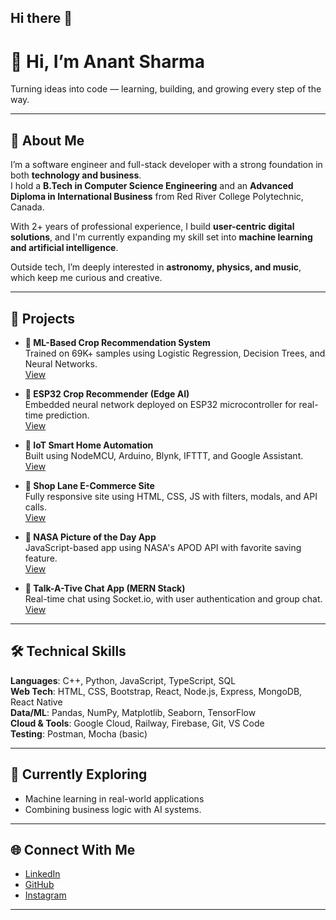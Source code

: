 ## Hi there 👋
# 👋 Hi, I’m Anant Sharma

Turning ideas into code — learning, building, and growing every step of the way.

---

## 🧠 About Me

I’m a software engineer and full-stack developer with a strong foundation in both **technology and business**.  
I hold a **B.Tech in Computer Science Engineering** and an **Advanced Diploma in International Business** from Red River College Polytechnic, Canada.

With 2+ years of professional experience, I build **user-centric digital solutions**, and I'm currently expanding my skill set into **machine learning and artificial intelligence**.

Outside tech, I’m deeply interested in **astronomy, physics, and music**, which keep me curious and creative.

---

## 🚀 Projects

- **🧠 ML-Based Crop Recommendation System**  
  Trained on 69K+ samples using Logistic Regression, Decision Trees, and Neural Networks.  
  [View](https://github.com/anant13sharma/A-Machine-Learning-Based-Crop-Recommendation-System)

- **🌾 ESP32 Crop Recommender (Edge AI)**  
  Embedded neural network deployed on ESP32 microcontroller for real-time prediction.  
  [View](https://github.com/anant13sharma/Crop-Recommendation-Model-ESP32)

- **🏡 IoT Smart Home Automation**  
  Built using NodeMCU, Arduino, Blynk, IFTTT, and Google Assistant.  
  [View](https://github.com/anant13sharma/Smart-Houses-IoT-Based-Home-Automation-System)

- **🛒 Shop Lane E-Commerce Site**  
  Fully responsive site using HTML, CSS, JS with filters, modals, and API calls.  
  [View](https://github.com/anant13sharma/shop-lane)

- **📸 NASA Picture of the Day App**  
  JavaScript-based app using NASA's APOD API with favorite saving feature.  
  [View](https://github.com/anant13sharma/NASA-Astronomy-Picture-of-the-Day---JavaScript-App)

- **💬 Talk-A-Tive Chat App (MERN Stack)**  
  Real-time chat using Socket.io, with user authentication and group chat.  
  [View](https://github.com/anant13sharma/Talk-A-Tive-Chat-App-MERN-)

---

## 🛠️ Technical Skills

**Languages**: C++, Python, JavaScript, TypeScript, SQL  
**Web Tech**: HTML, CSS, Bootstrap, React, Node.js, Express, MongoDB, React Native  
**Data/ML**: Pandas, NumPy, Matplotlib, Seaborn, TensorFlow  
**Cloud & Tools**: Google Cloud, Railway, Firebase, Git, VS Code  
**Testing**: Postman, Mocha (basic)

---

## 🎯 Currently Exploring

- Machine learning in real-world applications  
- Combining business logic with AI systems.

---

## 🌐 Connect With Me

- [LinkedIn](https://www.linkedin.com/in/anant13sharma/)  
- [GitHub](https://github.com/anant13sharma)  
- [Instagram](https://www.instagram.com/therealanantsharma/)

---

<!--
**anant13sharma/anant13sharma** is a ✨ _special_ ✨ repository because its `README.md` (this file) appears on your GitHub profile.

Here are some ideas to get you started:

- 🔭 I’m currently working on ...
- 🌱 I’m currently learning ...
- 👯 I’m looking to collaborate on ...
- 🤔 I’m looking for help with ...
- 💬 Ask me about ...
- 📫 How to reach me: ...
- 😄 Pronouns: ...
- ⚡ Fun fact: ...
-->
